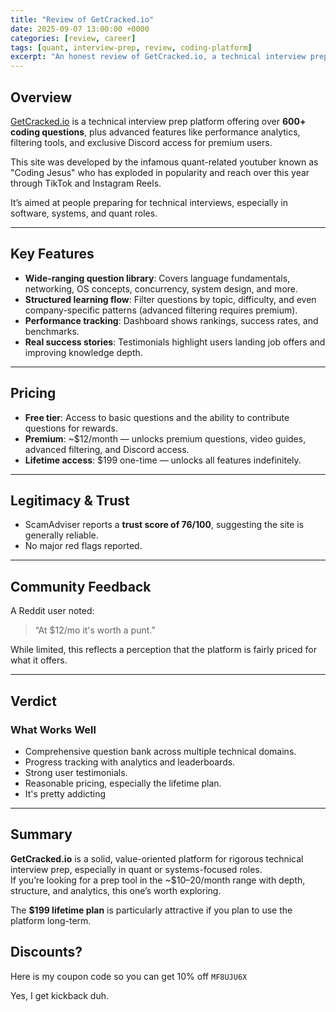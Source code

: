 ```yaml
---
title: "Review of GetCracked.io"
date: 2025-09-07 13:00:00 +0000
categories: [review, career]
tags: [quant, interview-prep, review, coding-platform]
excerpt: "An honest review of GetCracked.io, a technical interview prep platform with 600+ coding questions and performance analytics."
---
```


## Overview
[GetCracked.io](https://www.getcracked.io) is a technical interview prep platform offering over **600+ coding questions**, plus advanced features like performance analytics, filtering tools, and exclusive Discord access for premium users.  

This site was developed by the infamous quant-related youtuber known as "Coding Jesus" who has exploded in popularity and reach over this year through TikTok and Instagram Reels. 

It’s aimed at people preparing for technical interviews, especially in software, systems, and quant roles.

---

## Key Features
- **Wide-ranging question library**: Covers language fundamentals, networking, OS concepts, concurrency, system design, and more.
- **Structured learning flow**: Filter questions by topic, difficulty, and even company-specific patterns (advanced filtering requires premium).
- **Performance tracking**: Dashboard shows rankings, success rates, and benchmarks.
- **Real success stories**: Testimonials highlight users landing job offers and improving knowledge depth.

---

## Pricing
- **Free tier**: Access to basic questions and the ability to contribute questions for rewards.  
- **Premium**: ~$12/month — unlocks premium questions, video guides, advanced filtering, and Discord access.  
- **Lifetime access**: $199 one-time — unlocks all features indefinitely.  

---

## Legitimacy & Trust
- ScamAdviser reports a **trust score of 76/100**, suggesting the site is generally reliable.  
- No major red flags reported.  

---

## Community Feedback
A Reddit user noted:  
> “At $12/mo it's worth a punt.”  

While limited, this reflects a perception that the platform is fairly priced for what it offers.  

---

## Verdict

### What Works Well
- Comprehensive question bank across multiple technical domains.  
- Progress tracking with analytics and leaderboards.  
- Strong user testimonials.  
- Reasonable pricing, especially the lifetime plan.  
- It's pretty addicting


---

## Summary
**GetCracked.io** is a solid, value-oriented platform for rigorous technical interview prep, especially in quant or systems-focused roles.  
If you’re looking for a prep tool in the ~$10–20/month range with depth, structure, and analytics, this one’s worth exploring.  

The **$199 lifetime plan** is particularly attractive if you plan to use the platform long-term.

## Discounts?
Here is my coupon code so you can get 10% off 
`MF8UJU6X`

Yes, I get kickback duh. 
